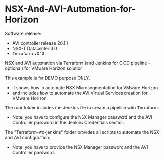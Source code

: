 # NSX-And-AVI-Automation-for-Horizon

Software release:
- AVI controller release 20.1.1
- NSX-T Datacenter 3.0
- Terraform v0.13

NSX and AVI automation via Terraform (and Jenkins for CICD pipeline - optional) for VMware Horizon solution.

This example is for DEMO purpose ONLY. 
- it shows how to automate NSX Microsegmentation for VMware Horizon.
- and includes how to automate the AVI Virtual Services creation for VMware Horizon.

The root folder includes the Jenkins file to create a pipeline with Terraform.
- Note: you have to configure the NSX Manager password and the AVI Controller password in the Jenkins Credentials section.

The "Terraform-wo-jenkins" folder provides all scripts to automate the NSX and AVI configuration.
- Note: you have to provide the NSX Manager password and the AVI Controller password.
